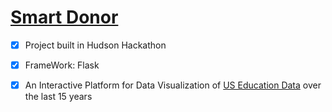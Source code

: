 # [Smart Donor](http://smartdonor.herokuapp.com) 
- [x] Project built in Hudson Hackathon
- [x] FrameWork: Flask
- [x] An Interactive Platform for Data Visualization of [US Education Data](http://data.donorschoose.org/) over the last 15 years


